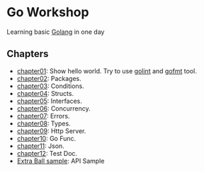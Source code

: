 # Go Workshop

Learning basic [Golang](https://golang.org/) in one day

## Chapters

* [chapter01](./chapter01_hello_world): Show hello world. Try to use [golint][1] and [gofmt][2] tool.
* [chapter02](./chapter02_packages): Packages.
* [chapter03](./chapter03_condition): Conditions.
* [chapter04](./chapter04_constructor_struct): Structs.
* [chapter05](./chapter05_interfaces): Interfaces.
* [chapter06](./chapter06_concurrency): Concurrency.
* [chapter07](./chapter07_errors): Errors.
* [chapter08](./chapter08_types): Types.
* [chapter09](./chapter09_http_server): Http Server.
* [chapter10](./chapter10_go_func): Go Func.
* [chapter11](./chapter11_json): Json.
* [chapter12](./chapter12_test_doc): Test Doc.
* [Extra Ball sample](./extra_ball_01): API Sample


[1]:https://github.com/golang/lint
[2]:https://golang.org/cmd/gofmt/